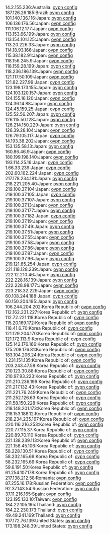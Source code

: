 14.2.155.236:Australia: [ovpn config](vpn/14_2_155_236.ovpn)  
187.126.26.185:Brazil: [ovpn config](vpn/187_126_26_185.ovpn)  
101.140.136.116:Japan: [ovpn config](vpn/101_140_136_116.ovpn)  
106.136.176.56:Japan: [ovpn config](vpn/106_136_176_56.ovpn)  
111.106.12.177:Japan: [ovpn config](vpn/111_106_12_177.ovpn)  
113.153.66.199:Japan: [ovpn config](vpn/113_153_66_199.ovpn)  
113.154.101.125:Japan: [ovpn config](vpn/113_154_101_125.ovpn)  
113.20.226.33:Japan: [ovpn config](vpn/113_20_226_33.ovpn)  
114.18.93.166:Japan: [ovpn config](vpn/114_18_93_166.ovpn)  
115.38.182.91:Japan: [ovpn config](vpn/115_38_182_91.ovpn)  
118.156.245.9:Japan: [ovpn config](vpn/118_156_245_9.ovpn)  
118.159.28.199:Japan: [ovpn config](vpn/118_159_28_199.ovpn)  
118.236.186.139:Japan: [ovpn config](vpn/118_236_186_139.ovpn)  
121.117.50.109:Japan: [ovpn config](vpn/121_117_50_109.ovpn)  
121.82.227.99:Japan: [ovpn config](vpn/121_82_227_99.ovpn)  
123.198.173.155:Japan: [ovpn config](vpn/123_198_173_155.ovpn)  
124.103.120.157:Japan: [ovpn config](vpn/124_103_120_157.ovpn)  
124.155.16.120:Japan: [ovpn config](vpn/124_155_16_120.ovpn)  
124.36.14.88:Japan: [ovpn config](vpn/124_36_14_88.ovpn)  
124.45.159.25:Japan: [ovpn config](vpn/124_45_159_25.ovpn)  
125.52.56.207:Japan: [ovpn config](vpn/125_52_56_207.ovpn)  
126.115.50.128:Japan: [ovpn config](vpn/126_115_50_128.ovpn)  
126.214.150.229:Japan: [ovpn config](vpn/126_214_150_229.ovpn)  
126.39.28.104:Japan: [ovpn config](vpn/126_39_28_104.ovpn)  
126.79.105.117:Japan: [ovpn config](vpn/126_79_105_117.ovpn)  
14.193.38.202:Japan: [ovpn config](vpn/14_193_38_202.ovpn)  
153.135.58.13:Japan: [ovpn config](vpn/153_135_58_13.ovpn)  
160.86.46.9:Japan: [ovpn config](vpn/160_86_46_9.ovpn)  
180.199.198.140:Japan: [ovpn config](vpn/180_199_198_140.ovpn)  
193.114.25.16:Japan: [ovpn config](vpn/193_114_25_16.ovpn)  
1.66.33.239:Japan: [ovpn config](vpn/1_66_33_239.ovpn)  
202.60.162.224:Japan: [ovpn config](vpn/202_60_162_224.ovpn)  
217.178.234.181:Japan: [ovpn config](vpn/217_178_234_181.ovpn)  
218.221.205.40:Japan: [ovpn config](vpn/218_221_205_40.ovpn)  
219.100.37.104:Japan: [ovpn config](vpn/219_100_37_104.ovpn)  
219.100.37.105:Japan: [ovpn config](vpn/219_100_37_105.ovpn)  
219.100.37.107:Japan: [ovpn config](vpn/219_100_37_107.ovpn)  
219.100.37.13:Japan: [ovpn config](vpn/219_100_37_13.ovpn)  
219.100.37.177:Japan: [ovpn config](vpn/219_100_37_177.ovpn)  
219.100.37.182:Japan: [ovpn config](vpn/219_100_37_182.ovpn)  
219.100.37.19:Japan: [ovpn config](vpn/219_100_37_19.ovpn)  
219.100.37.49:Japan: [ovpn config](vpn/219_100_37_49.ovpn)  
219.100.37.51:Japan: [ovpn config](vpn/219_100_37_51.ovpn)  
219.100.37.55:Japan: [ovpn config](vpn/219_100_37_55.ovpn)  
219.100.37.58:Japan: [ovpn config](vpn/219_100_37_58.ovpn)  
219.100.37.86:Japan: [ovpn config](vpn/219_100_37_86.ovpn)  
219.100.37.87:Japan: [ovpn config](vpn/219_100_37_87.ovpn)  
219.100.37.96:Japan: [ovpn config](vpn/219_100_37_96.ovpn)  
219.121.65.254:Japan: [ovpn config](vpn/219_121_65_254.ovpn)  
221.118.128.239:Japan: [ovpn config](vpn/221_118_128_239.ovpn)  
222.12.210.46:Japan: [ovpn config](vpn/222_12_210_46.ovpn)  
222.228.16.139:Japan: [ovpn config](vpn/222_228_16_139.ovpn)  
222.228.98.177:Japan: [ovpn config](vpn/222_228_98_177.ovpn)  
223.218.32.229:Japan: [ovpn config](vpn/223_218_32_229.ovpn)  
60.108.244.188:Japan: [ovpn config](vpn/60_108_244_188.ovpn)  
60.150.204.195:Japan: [ovpn config](vpn/60_150_204_195.ovpn)  
106.244.204.202:Korea Republic of: [ovpn config](vpn/106_244_204_202.ovpn)  
112.162.231.227:Korea Republic of: [ovpn config](vpn/112_162_231_227.ovpn)  
112.72.221.118:Korea Republic of: [ovpn config](vpn/112_72_221_118.ovpn)  
115.20.169.172:Korea Republic of: [ovpn config](vpn/115_20_169_172.ovpn)  
118.41.6.70:Korea Republic of: [ovpn config](vpn/118_41_6_70.ovpn)  
121.129.204.170:Korea Republic of: [ovpn config](vpn/121_129_204_170.ovpn)  
121.172.113.9:Korea Republic of: [ovpn config](vpn/121_172_113_9.ovpn)  
125.142.176.166:Korea Republic of: [ovpn config](vpn/125_142_176_166.ovpn)  
175.208.176.81:Korea Republic of: [ovpn config](vpn/175_208_176_81.ovpn)  
183.104.206.24:Korea Republic of: [ovpn config](vpn/183_104_206_24.ovpn)  
1.231.151.135:Korea Republic of: [ovpn config](vpn/1_231_151_135.ovpn)  
203.243.47.58:Korea Republic of: [ovpn config](vpn/203_243_47_58.ovpn)  
210.123.30.88:Korea Republic of: [ovpn config](vpn/210_123_30_88.ovpn)  
210.97.93.223:Korea Republic of: [ovpn config](vpn/210_97_93_223.ovpn)  
211.210.236.199:Korea Republic of: [ovpn config](vpn/211_210_236_199.ovpn)  
211.217.132.43:Korea Republic of: [ovpn config](vpn/211_217_132_43.ovpn)  
211.221.76.249:Korea Republic of: [ovpn config](vpn/211_221_76_249.ovpn)  
211.252.126.63:Korea Republic of: [ovpn config](vpn/211_252_126_63.ovpn)  
211.58.150.228:Korea Republic of: [ovpn config](vpn/211_58_150_228.ovpn)  
218.148.201.173:Korea Republic of: [ovpn config](vpn/218_148_201_173.ovpn)  
218.153.188.12:Korea Republic of: [ovpn config](vpn/218_153_188_12.ovpn)  
218.234.235.167:Korea Republic of: [ovpn config](vpn/218_234_235_167.ovpn)  
220.116.216.253:Korea Republic of: [ovpn config](vpn/220_116_216_253.ovpn)  
220.77.115.37:Korea Republic of: [ovpn config](vpn/220_77_115_37.ovpn)  
220.89.70.110:Korea Republic of: [ovpn config](vpn/220_89_70_110.ovpn)  
221.138.239.113:Korea Republic of: [ovpn config](vpn/221_138_239_113.ovpn)  
221.158.45.106:Korea Republic of: [ovpn config](vpn/221_158_45_106.ovpn)  
58.228.130.51:Korea Republic of: [ovpn config](vpn/58_228_130_51.ovpn)  
58.232.165.69:Korea Republic of: [ovpn config](vpn/58_232_165_69.ovpn)  
58.232.165.69:Korea Republic of: [ovpn config](vpn/58_232_165_69.ovpn)  
59.6.191.50:Korea Republic of: [ovpn config](vpn/59_6_191_50.ovpn)  
61.254.107.178:Korea Republic of: [ovpn config](vpn/61_254_107_178.ovpn)  
217.138.212.58:Romania: [ovpn config](vpn/217_138_212_58.ovpn)  
87.255.16.178:Russian Federation: [ovpn config](vpn/87_255_16_178.ovpn)  
92.37.143.54:Russian Federation: [ovpn config](vpn/92_37_143_54.ovpn)  
37.11.216.165:Spain: [ovpn config](vpn/37_11_216_165.ovpn)  
123.195.133.10:Taiwan: [ovpn config](vpn/123_195_133_10.ovpn)  
184.22.105.195:Thailand: [ovpn config](vpn/184_22_105_195.ovpn)  
184.22.230.173:Thailand: [ovpn config](vpn/184_22_230_173.ovpn)  
49.49.241.169:Thailand: [ovpn config](vpn/49_49_241_169.ovpn)  
107.172.76.139:United States: [ovpn config](vpn/107_172_76_139.ovpn)  
173.198.248.39:United States: [ovpn config](vpn/173_198_248_39.ovpn)  
